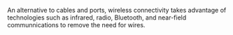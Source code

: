 An alternative to cables and ports, wireless connectivity takes advantage of technologies such as infrared, radio, Bluetooth, and near-field communnications to remove the need for wires.